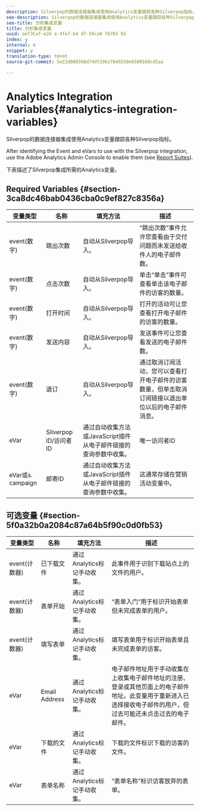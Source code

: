 ```yaml
---
description: Silverpop的数据连接器集成使用Analytics变量跟踪各种Silverpop指标。
seo-description: Silverpop的数据连接器集成使用Analytics变量跟踪各种Silverpop指标。
seo-title: 分析集成变量
title: 分析集成变量
uuid: aef3Caf-e24 e-4fe7-b4 d7-50ca0 f6703 b5
index: y
internal: n
snippet: y
translation-type: tm+mt
source-git-commit: 5e22d080398d74df29b1f849258e6500168cd5aa

---
```



# Analytics Integration Variables{#analytics-integration-variables}

Silverpop的数据连接器集成使用Analytics变量跟踪各种Silverpop指标。

After identifying the Event and eVars to use with the Silverpop integration, use the Adobe Analytics Admin Console to enable them (see [Report Suites](http://microsite.omniture.com/t2/help/en_US/reference/index.html?f=report_suites_admin)).

下表描述了Silverpop集成所需的Analytics变量。

## Required Variables {#section-3ca8dc46bab0436cba0c9ef827c8356a}

| 变量类型 | 名称 | 填充方法 | 描述 |
|---|---|---|---|
| event(数字) | 跳出次数 | 自动从Silverpop导入。 | “跳出次数”事件允许您查看由于交付问题而未发送给收件人的电子邮件数。 |
| event(数字) | 点击次数 | 自动从Silverpop导入。 | 单击“单击”事件可查看单击该电子邮件的访客的数量。 |
| event(数字) | 打开时间 | 自动从Silverpop导入。 | 打开的活动可让您查看打开电子邮件的访客的数量。 |
| event(数字) | 发送内容 | 自动从Silverpop导入。 | 发送事件可让您查看发送的电子邮件数。 |
| event(数字) | 退订 | 自动从Silverpop导入。 | 通过取消订阅活动，您可以查看打开电子邮件的访客数量，但单击取消订阅链接以退出单位以后的电子邮件消息。 |
| eVar | Silverpop ID/访问者ID | 通过自动收集方法或JavaScript插件从电子邮件链接的查询参数中收集。 | 唯一访问者ID |
| eVar或s. campaign | 邮寄ID | 通过自动收集方法或JavaScript插件从电子邮件链接的查询参数中收集。 | 这通常存储在营销活动变量中。 |

## 可选变量 {#section-5f0a32b0a2084c87a64b5f90c0d0fb53}

| 变量类型 | 名称 | 填充方法 | 描述 |
|---|---|---|---|
| event(计数器) | 已下载文件 | 通过Analytics标记手动收集。 | 此事件用于识别下载站点上的文件的用户。 |
| event(计数器) | 表单开始 | 通过Analytics标记手动收集。 | “表单入门”用于标识开始表单但未完成表单的用户。 |
| event(计数器) | 填写表单 | 通过Analytics标记手动收集。 | 填写表单用于标识开始表单且未完成表单的访客。 |
| eVar | Email Address | 通过Analytics标记手动收集。 | 电子邮件地址用于手动收集在上收集电子邮件地址的注册、登录或其他页面上的电子邮件地址。此变量用于重新进入已选择接收电子邮件的用户，但过去可能还未点击过去的电子邮件。 |
| eVar | 下载的文件 | 通过Analytics标记手动收集。 | 下载的文件标识下载的访客的文件。 |
| eVar | 表单名称 | 通过Analytics标记手动收集。 | “表单名称”标识访客放弃的表单。 |


